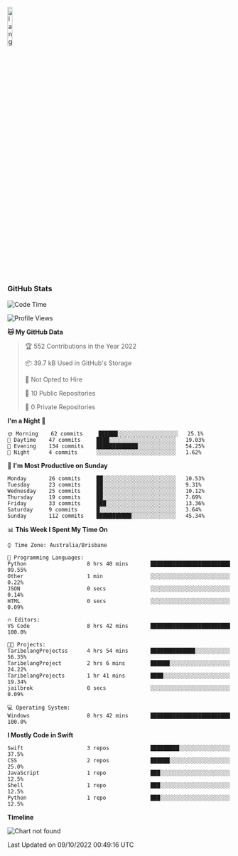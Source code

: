 <p align="left"><img width=15%" src="https://github.com/alansmathew/alansmathew/raw/master/lang.gif" alt="lang image here" /></p>

# <h3 align="left">GitHub Stats</h3>

<!--START_SECTION:waka-->
![Code Time](http://img.shields.io/badge/Code%20Time-58%20hrs%2059%20mins-blue)

![Profile Views](http://img.shields.io/badge/Profile%20Views-0-blue)

**🐱 My GitHub Data** 

> 🏆 552 Contributions in the Year 2022
 > 
> 📦 39.7 kB Used in GitHub's Storage 
 > 
> 🚫 Not Opted to Hire
 > 
> 📜 10 Public Repositories 
 > 
> 🔑 0 Private Repositories  
 > 
**I'm a Night 🦉** 

```text
🌞 Morning    62 commits     ██████░░░░░░░░░░░░░░░░░░░   25.1% 
🌆 Daytime    47 commits     ████░░░░░░░░░░░░░░░░░░░░░   19.03% 
🌃 Evening    134 commits    █████████████░░░░░░░░░░░░   54.25% 
🌙 Night      4 commits      ░░░░░░░░░░░░░░░░░░░░░░░░░   1.62%

```
📅 **I'm Most Productive on Sunday** 

```text
Monday       26 commits     ██░░░░░░░░░░░░░░░░░░░░░░░   10.53% 
Tuesday      23 commits     ██░░░░░░░░░░░░░░░░░░░░░░░   9.31% 
Wednesday    25 commits     ██░░░░░░░░░░░░░░░░░░░░░░░   10.12% 
Thursday     19 commits     ██░░░░░░░░░░░░░░░░░░░░░░░   7.69% 
Friday       33 commits     ███░░░░░░░░░░░░░░░░░░░░░░   13.36% 
Saturday     9 commits      █░░░░░░░░░░░░░░░░░░░░░░░░   3.64% 
Sunday       112 commits    ███████████░░░░░░░░░░░░░░   45.34%

```


📊 **This Week I Spent My Time On** 

```text
⌚︎ Time Zone: Australia/Brisbane

💬 Programming Languages: 
Python                   8 hrs 40 mins       █████████████████████████   99.55% 
Other                    1 min               ░░░░░░░░░░░░░░░░░░░░░░░░░   0.22% 
JSON                     0 secs              ░░░░░░░░░░░░░░░░░░░░░░░░░   0.14% 
HTML                     0 secs              ░░░░░░░░░░░░░░░░░░░░░░░░░   0.09%

🔥 Editors: 
VS Code                  8 hrs 42 mins       █████████████████████████   100.0%

🐱‍💻 Projects: 
TaribelangProjectss      4 hrs 54 mins       ██████████████░░░░░░░░░░░   56.35% 
TaribelangProject        2 hrs 6 mins        ██████░░░░░░░░░░░░░░░░░░░   24.22% 
TaribelangProjects       1 hr 41 mins        ████░░░░░░░░░░░░░░░░░░░░░   19.34% 
jailbrok                 0 secs              ░░░░░░░░░░░░░░░░░░░░░░░░░   0.09%

💻 Operating System: 
Windows                  8 hrs 42 mins       █████████████████████████   100.0%

```

**I Mostly Code in Swift** 

```text
Swift                    3 repos             █████████░░░░░░░░░░░░░░░░   37.5% 
CSS                      2 repos             ██████░░░░░░░░░░░░░░░░░░░   25.0% 
JavaScript               1 repo              ███░░░░░░░░░░░░░░░░░░░░░░   12.5% 
Shell                    1 repo              ███░░░░░░░░░░░░░░░░░░░░░░   12.5% 
Python                   1 repo              ███░░░░░░░░░░░░░░░░░░░░░░   12.5%

```


**Timeline**

![Chart not found](https://raw.githubusercontent.com/samh06/samh06/master/charts/bar_graph.png) 


 Last Updated on 09/10/2022 00:49:16 UTC
<!--END_SECTION:waka-->
